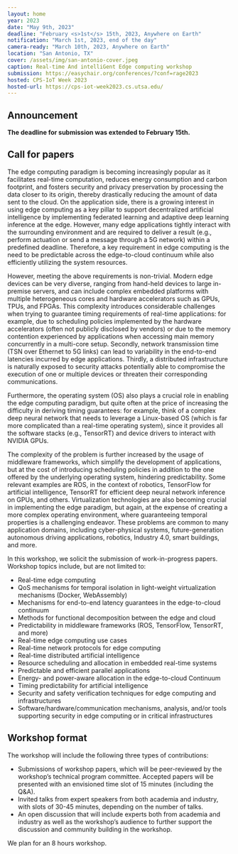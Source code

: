 ```yaml
---
layout: home
year: 2023
date: "May 9th, 2023"
deadline: "February <s>1st</s> 15th, 2023, Anywhere on Earth"
notification: "March 1st, 2023, end of the day"
camera-ready: "March 10th, 2023, Anywhere on Earth"
location: "San Antonio, TX"
cover: /assets/img/san-antonio-cover.jpeg
caption: Real-time And intelliGent Edge computing workshop 
submission: https://easychair.org/conferences/?conf=rage2023
hosted: CPS-IoT Week 2023
hosted-url: https://cps-iot-week2023.cs.utsa.edu/
---
```


## Announcement

<b>The deadline for submission was extended to February 15th.</b>

## Call for papers

The edge computing paradigm is becoming increasingly popular as it facilitates real-time computation, reduces energy consumption and carbon footprint, and fosters security and privacy preservation by processing the data closer to its origin, thereby drastically reducing the amount of data sent to the cloud. On the application side, there is a growing interest in using edge computing as a key pillar to support decentralized artificial intelligence by implementing federated learning and adaptive deep learning inference at the edge. However, many edge applications tightly interact with the surrounding environment and are required to deliver a result (e.g., perform actuation or send a message through a 5G network) within a predefined deadline. Therefore, a key requirement in edge computing is the need to be predictable across the edge-to-cloud continuum while also efficiently utilizing the system resources.

However, meeting the above requirements is non-trivial. Modern edge devices can be very diverse, ranging from hand-held devices to large in-premise servers, and can include complex embedded platforms with multiple heterogeneous cores and hardware accelerators such as GPUs, TPUs, and FPGAs. This complexity introduces considerable challenges when trying to guarantee timing requirements of real-time applications: for example, due to scheduling policies implemented by the hardware accelerators (often not publicly disclosed by vendors) or due to the memory contention experienced by applications when accessing main memory concurrently in a multi-core setup. Secondly, network transmission time (TSN over Ethernet to 5G links) can lead to variability in the end-to-end latencies incurred by edge applications. Thirdly, a distributed infrastructure is naturally exposed to security attacks potentially able to compromise the execution of one or multiple devices or threaten their corresponding communications.

Furthermore, the operating system (OS) also plays a crucial role in enabling the edge computing paradigm, but quite often at the price of increasing the difficulty in deriving timing guarantees: for example, think of a complex deep neural network that needs to leverage a Linux-based OS (which is far more complicated than a real-time operating system), since it provides all the software stacks (e.g., TensorRT) and device drivers to interact with NVIDIA GPUs.  

The complexity of the problem is further increased by the usage of middleware frameworks, which simplify the development of applications, but at the cost of introducing scheduling policies in addition to the one offered by the underlying operating system, hindering predictability. Some relevant examples are ROS, in the context of robotics, TensorFlow for artificial intelligence, TensorRT for efficient deep neural network inference on GPUs, and others. Virtualization technologies are also becoming crucial in implementing the edge paradigm, but again, at the expense of creating a more complex operating environment, where guaranteeing temporal properties is a challenging endeavor. These problems are common to many application domains, including cyber-physical systems, future-generation autonomous driving applications, robotics, Industry 4.0, smart buildings, and more.

In this workshop, we solicit the submission of work-in-progress papers. Workshop topics include, but are not limited to:
- Real-time edge computing
- QoS mechanisms for temporal isolation in light-weight virtualization mechanisms (Docker, WebAssembly)
- Mechanisms for end-to-end latency guarantees in the edge-to-cloud continuum
- Methods for functional decomposition between the edge and cloud
- Predictability in middleware frameworks (ROS, TensorFlow, TensorRT, and more)
- Real-time edge computing use cases
- Real-time network protocols for edge computing
- Real-time distributed artificial intelligence
- Resource scheduling and allocation in embedded real-time systems
- Predictable and efficient parallel applications
- Energy- and power-aware allocation in the edge-to-cloud Continuum
- Timing predictability for artificial intelligence
- Security and safety verification techniques for edge computing and infrastructures
- Software/hardware/communication mechanisms, analysis, and/or tools supporting security in edge computing or in critical infrastructures

## Workshop format

The workshop will include the following three types of contributions:
- Submissions of workshop papers, which will be peer-reviewed by the workshop’s technical program committee. Accepted papers will be presented with an envisioned time slot of 15 minutes (including the Q&A).
- Invited talks from expert speakers from both academia and industry, with slots of 30-45 minutes, depending on the number of talks.
- An open discussion that will include experts both from academia and industry as well as the workshop’s audience to further support the discussion and community building in the workshop.

We plan for an 8 hours workshop. 
